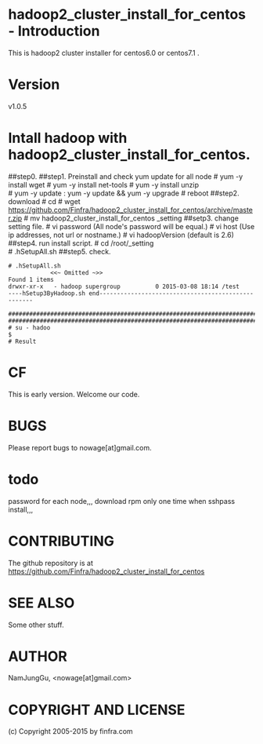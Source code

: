 # hadoop2_cluster_install_for_centos - Introduction

This is hadoop2 cluster installer for centos6.0 or centos7.1 .

# Version

v1.0.5

# Intall hadoop with hadoop2_cluster_install_for_centos.


##step0.
##step1. Preinstall and check yum update for all node
    # yum -y install wget
    # yum -y install  net-tools
    # yum -y install  unzip    
    # yum -y update : yum -y update && yum -y upgrade
    # reboot
##step2. download
    # cd
    # wget https://github.com/Finfra/hadoop2_cluster_install_for_centos/archive/master.zip
    # mv hadoop2_cluster_install_for_centos  _setting
##setp3. change setting file.
    # vi password      (All node's password will be equal.)
    # vi host          (Use ip addresses, not url or nostname.)
    # vi hadoopVersion (default is 2.6)
##step4. run install script.
    # cd /root/_setting                         
    # .hSetupAll.sh
##step5. check.
```
# .hSetupAll.sh
            <<~ Omitted ~>>
Found 1 items
drwxr-xr-x   - hadoop supergroup          0 2015-03-08 18:14 /test
----hSetup3ByHadoop.sh end---------------------------------------------------

########################################################################
########################################################################
# su - hadoo
$
# Result
```

# CF        
This is early version.
Welcome our code.

# BUGS

Please report bugs to nowage[at]gmail.com.

# todo

password for each node,,,
download rpm only one time when sshpass install,,,

# CONTRIBUTING

The github repository is at https://github.com/Finfra/hadoop2_cluster_install_for_centos

# SEE ALSO

Some other stuff.

# AUTHOR

NamJungGu, <nowage[at]gmail.com>

# COPYRIGHT AND LICENSE

(c) Copyright 2005-2015 by finfra.com
